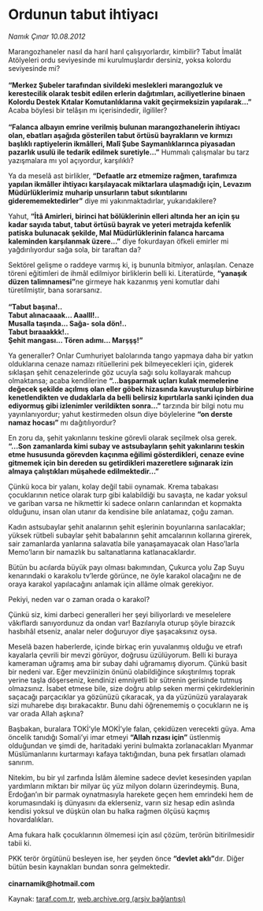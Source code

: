 # Ordunun tabut ihtiyacı

*Namık Çınar 10.08.2012*

<div class="yazi"><p>Marangozhaneler nasıl da harıl harıl çalışıyorlardır, kimbilir? Tabut İmalât Atölyeleri ordu seviyesinde mi kurulmuşlardır dersiniz, yoksa kolordu seviyesinde mi?<br/><br/><b>“Merkez Şubeler tarafından sivildeki meslekleri marangozluk ve kerestecilik olarak tesbit edilen erlerin dağıtımları, aciliyetlerine binaen Kolordu Destek Kıtalar Komutanlıklarına vakit geçirmeksizin yapılarak...”</b> Acaba böylesi bir telâşın mı içerisindedir, ilgililer?<br/><br/><b>“Falanca albayın emrine verilmiş bulunan marangozhanelerin ihtiyacı olan, ebatları aşağıda gösterilen tabut örtüsü bayrakların ve kırmızı başlıklı raptiyelerin ikmâlleri, Malî Şube Saymanlıklarınca piyasadan pazarlık usulü ile tedarik edilmek suretiyle...”</b> Hummalı çalışmalar bu tarz yazışmalara mı yol açıyordur, karşılıklı?</p>
<p>Ya da meselâ ast birlikler, <b>“Defaatle arz etmemize rağmen, tarafımıza yapılan ikmâller ihtiyacı karşılayacak miktarlara ulaşmadığı için, Levazım Müdürlüklerimiz muharip unsurların tabut sıkıntılarını giderememektedirler”</b> diye mi yakınmaktadırlar, yukarıdakilere?</p>
<p>Yahut, <b>“İtâ Amirleri, birinci hat bölüklerinin elleri altında her an için şu kadar sayıda tabut, tabut örtüsü bayrak ve yeteri metrajda kefenlik patiska bulunacak şekilde, Mal Müdürlüklerinin falanca harcama kaleminden karşılanmak üzere...”</b> diye fokurdayan öfkeli emirler mi yağdırılıyordur sağa sola, bir taraftan da?</p>
<p>Sektörel gelişme o raddeye varmış ki, iş bununla bitmiyor, anlaşılan. Cenaze töreni eğitimleri de ihmâl edilmiyor birliklerin belli ki. Literatürde, <b>“yanaşık düzen talimnamesi”</b>ne girmeye hak kazanmış yeni komutlar dahi türetilmiştir, bana sorarsanız.<br/><br/><b>“Tabut başına!..<br/></b><b>Tabut alınacaaak... Aaalll!..<br/></b><b>Musalla taşında... Sağa- sola dön!..<br/></b><b>Tabut bıraaakkk!..<br/></b><b>Şehit mangası... Tören adımı... Marşşş!”</b></p>
<p>Ya generaller? Onlar Cumhuriyet balolarında tango yapmaya daha bir yatkın olduklarına cenaze namazı ritüellerini pek bilmeyecekleri için, giderek sıklaşan şehit cenazelerinde göz ucuyla sağı solu kollayarak mahcup olmaktansa; acaba kendilerine <b>“...başparmak uçları kulak memelerine değecek şekilde açılmış olan eller göbek hizasında kavuşturulup birbirine kenetlendikten ve dudaklarla da belli belirsiz kıpırtılarla sanki içinden dua ediyormuş gibi izlenimler verildikten sonra...”</b> tarzında bir bilgi notu mu yayınlanıyordur; yahut kestirmeden olsun diye böylelerine <b>“on derste namaz hocası”</b> mı dağıtılıyordur?</p>
<p>En zoru da, şehit yakınlarını teskine görevli olarak seçilmek olsa gerek. <b>“...Son zamanlarda kimi subay ve astsubayların şehit yakınlarını teskin etme hususunda görevden kaçınma eğilimi gösterdikleri, cenaze evine gitmemek için bin dereden su getirdikleri mazeretlere sığınarak izin almaya çalıştıkları müşahede edilmektedir...”</b></p>
<p>Çünkü koca bir yalanı, kolay değil tabii oynamak. Krema tabakası çocuklarının netice olarak turp gibi kalabildiği bu savaşta, ne kadar yoksul ve gariban varsa ne hikmettir ki sadece onların canlarından et kopmakta olduğunu, insan olan utanır da kendisine bile anlatamaz, çoğu zaman.</p>
<p>Kadın astsubaylar şehit analarının şehit eşlerinin boyunlarına sarılacaklar; yüksek rütbeli subaylar şehit babalarının şehit amcalarının kollarına girerek, sair zamanlarda yanlarına salavatla bile yanaşamayacak olan Haso’larla Memo’ların bir namazlık bu saltanatlarına katlanacaklardır.</p>
<p>Bütün bu acılarda büyük payı olması bakımından, Çukurca yolu Zap Suyu kenarındaki o karakolu tv’lerde görünce, ne öyle karakol olacağını ne de oraya karakol yapılacağını anlamak için allâme olmak gerekiyor.</p>
<p>Pekiyi, neden var o zaman orada o karakol?</p>
<p>Çünkü siz, kimi darbeci generalleri her şeyi biliyorlardı ve meselelere vâkıflardı sanıyordunuz da ondan var! Bazılarıyla oturup şöyle birazcık hasbıhâl etseniz, analar neler doğuruyor diye şaşacaksınız oysa.</p>
<p>Meselâ bazen haberlerde, içinde birkaç erin yuvalanmış olduğu ve etrafı kayalarla çevrili bir mevzi görüyor, doğrusu üzülüyorum. Belli ki buraya kameraman uğramış ama bir subay dahi uğramamış diyorum. Çünkü basit bir nedeni var. Eğer mevziinizin önünü olabildiğince sıkıştırılmış toprak yerine taşla döşerseniz, kendinizi emniyetli bir sütrenin gerisinde tutmuş olmazsınız. İsabet etmese bile, size doğru atılıp seken mermi çekirdeklerinin saçacağı parçacıklar ya gözünüzü çıkaracak, ya da yüzünüzü yaralayarak sizi muharebe dışı bırakacaktır. Bunu dahi öğrenememiş o çocukların ne iş var orada Allah aşkına?</p>
<p>Başbakan, buralara TOKİ’yle MOKİ’yle falan, çekidüzen verecekti güya. Ama öncelik tanıdığı Somali’yi imar etmeyi <b>“Allah rızası için”</b> üstlenmiş olduğundan ve şimdi de, haritadaki yerini bulmakta zorlanacakları Myanmar Müslümanlarını kurtarmayı kafaya taktığından, buna pek fırsatları olamadı sanırım.</p>
<p>Nitekim, bu bir yıl zarfında İslâm âlemine sadece devlet kesesinden yapılan yardımların miktarı bir milyar üç yüz milyon doların üzerindeymiş. Buna, Erdoğan’ın bir parmak oynatmasıyla harekete geçen hem emrindeki hem de korumasındaki iş dünyasını da eklerseniz, varın siz hesap edin aslında kendisi yoksul ve düşkün olan bu halka rağmen ölçüsü kaçmış hovardalıkları.</p>
<p>Ama fukara halk çocuklarının ölmemesi için asıl çözüm, terörün bitirilmesidir tabii ki.</p>
<p>PKK terör örgütünü besleyen ise, her şeyden önce <b>“devlet aklı”</b>dır. Diğer bütün besin kaynakları bundan sonra gelmektedir.<br/><br/><b>cinarnamik@hotmail.com</b></p>
</div>

Kaynak: [taraf.com.tr](http://www.taraf.com.tr/namik-cinar/makale-ordunun-tabut-ihtiyaci.htm), [web.archive.org (arşiv bağlantısı)](http://web.archive.org/web/20130623173115/http://www.taraf.com.tr/namik-cinar/makale-ordunun-tabut-ihtiyaci.htm)
